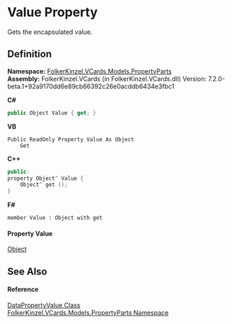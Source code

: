 # Value Property


Gets the encapsulated value.



## Definition
**Namespace:** <a href="dbd283d2-4531-056c-7d94-281acad42316.md">FolkerKinzel.VCards.Models.PropertyParts</a>  
**Assembly:** FolkerKinzel.VCards (in FolkerKinzel.VCards.dll) Version: 7.2.0-beta.1+92a9170dd6e89cb66392c26e0acddb6434e3fbc1

**C#**
``` C#
public Object Value { get; }
```
**VB**
``` VB
Public ReadOnly Property Value As Object
	Get
```
**C++**
``` C++
public:
property Object^ Value {
	Object^ get ();
}
```
**F#**
``` F#
member Value : Object with get
```



#### Property Value
<a href="https://learn.microsoft.com/dotnet/api/system.object" target="_blank" rel="noopener noreferrer">Object</a>

## See Also


#### Reference
<a href="45cbef01-a8f3-5b36-56bc-b3336a446998.md">DataPropertyValue Class</a>  
<a href="dbd283d2-4531-056c-7d94-281acad42316.md">FolkerKinzel.VCards.Models.PropertyParts Namespace</a>  
